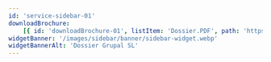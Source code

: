 ```yaml
---
id: 'service-sidebar-01'
downloadBrochure:
    [{ id: 'downloadBrochure-01', listItem: 'Dossier.PDF', path: 'https://drive.google.com/file/d/1oWoU5fz-0b3XMFkH618E5PyI2PQOWE8P/view?usp=sharing' }]
widgetBanner: '/images/sidebar/banner/sidebar-widget.webp'
widgetBannerAlt: 'Dossier Grupal SL'
---
```



